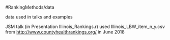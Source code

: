 #RankingMethods/data

data used in talks and examples

JSM talk (in Presentation Illinois_Rankings.r) used Illinois_LBW_item_n_y.csv from http://www.countyhealthrankings.org/ in June 2018
